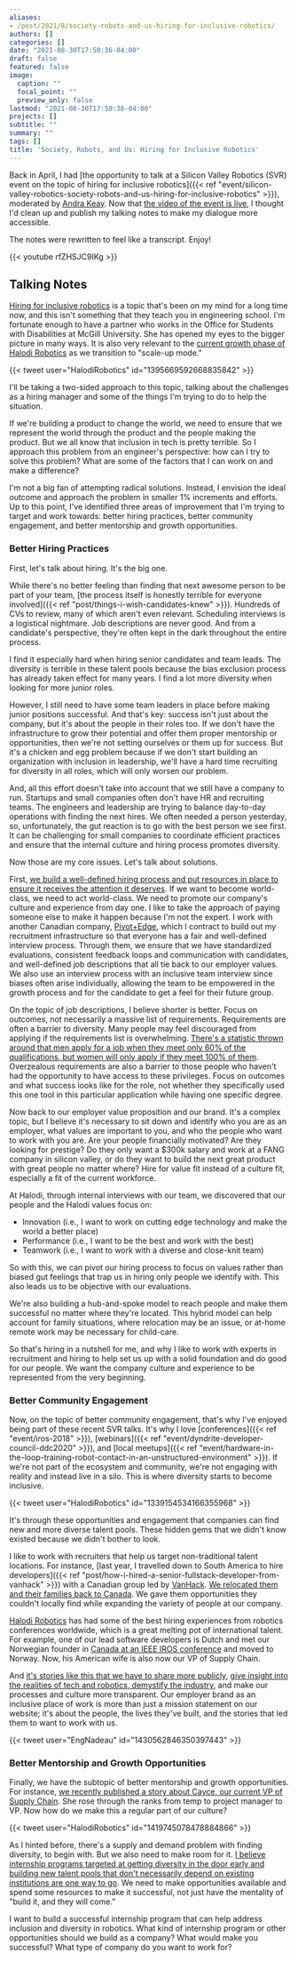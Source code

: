 ```yaml
---
aliases:
- /post/2021/8/society-robots-and-us-hiring-for-inclusive-robotics/
authors: []
categories: []
date: "2021-08-30T17:50:36-04:00"
draft: false
featured: false
image:
  caption: ""
  focal_point: ""
  preview_only: false
lastmod: "2021-08-30T17:50:36-04:00"
projects: []
subtitle: ""
summary: ""
tags: []
title: 'Society, Robots, and Us: Hiring for Inclusive Robotics'
---
```


Back in April, I had [the opportunity to talk at a Silicon Valley Robotics (SVR) event on the topic of hiring for inclusive robotics]({{< ref "event/silicon-valley-robotics-society-robots-and-us-hiring-for-inclusive-robotics" >}}), moderated by [Andra Keay](https://www.linkedin.com/in/andra-keay/).
Now that [the video of the event is live](https://www.youtube.com/watch?v=rfZHSJC9IKg), I thought I'd clean up and publish my talking notes to make my dialogue more accessible.

The notes were rewritten to feel like a transcript.
Enjoy!

{{< youtube rfZHSJC9IKg >}}

## Talking Notes

[Hiring for inclusive robotics](https://halodi.com/careers) is a topic that's been on my mind for a long time now, and this isn't something that they teach you in engineering school.
I'm fortunate enough to have a partner who works in the Office for Students with Disabilities at McGill University.
She has opened my eyes to the bigger picture in many ways.
It is also very relevant to the [current growth phase of Halodi Robotics](https://halodi.com/news/halodi-robotics-secures-10m-in-funding-to-bring-humanoid-robots-into-real-world-applications-in-a-series-a-round-led-by-valinor-and-adt) as we transition to "scale-up mode."

{{< tweet user="HalodiRobotics" id="1395669592668835842" >}}

I'll be taking a two-sided approach to this topic, talking about the challenges as a hiring manager and some of the things I'm trying to do to help the situation.

If we're building a product to change the world, we need to ensure that we represent the world through the product and the people making the product.
But we all know that inclusion in tech is pretty terrible.
So I approach this problem from an engineer's perspective: how can I try to solve this problem?
What are some of the factors that I can work on and make a difference?

I'm not a big fan of attempting radical solutions.
Instead, I envision the ideal outcome and approach the problem in smaller 1% increments and efforts.
Up to this point, I've identified three areas of improvement that I'm trying to target and work towards: better hiring practices, better community engagement, and better mentorship and growth opportunities.

### Better Hiring Practices

First, let's talk about hiring.
It's the big one.

While there's no better feeling than finding that next awesome person to be part of your team, [the process itself is honestly terrible for everyone involved]({{< ref "post/things-i-wish-candidates-knew" >}}).
Hundreds of CVs to review, many of which aren't even relevant.
Scheduling interviews is a logistical nightmare.
Job descriptions are never good.
And from a candidate's perspective, they're often kept in the dark throughout the entire process.

I find it especially hard when hiring senior candidates and team leads.
The diversity is terrible in these talent pools because the bias exclusion process has already taken effect for many years.
I find a lot more diversity when looking for more junior roles.

However, I still need to have some team leaders in place before making junior positions successful.
And that's key: success isn't just about the company, but it's about the people in their roles too.
If we don't have the infrastructure to grow their potential and offer them proper mentorship or opportunities, then we're not setting ourselves or them up for success.
But it's a chicken and egg problem because if we don't start building an organization with inclusion in leadership, we'll have a hard time recruiting for diversity in all roles, which will only worsen our problem.

And, all this effort doesn't take into account that we still have a company to run.
Startups and small companies often don't have HR and recruiting teams.
The engineers and leadership are trying to balance day-to-day operations with finding the next hires.
We often needed a person yesterday, so, unfortunately, the gut reaction is to go with the best person we see first.
It can be challenging for small companies to coordinate efficient practices and ensure that the internal culture and hiring process promotes diversity.

Now those are my core issues.
Let's talk about solutions.

First, [we build a well-defined hiring process and put resources in place to ensure it receives the attention it deserves](https://medium.com/halodi-news/how-to-get-a-job-at-halodi-robotics-the-ultimate-guide-46832c625036).
If we want to become world-class, we need to act world-class.
We need to promote our company's culture and experience from day one.
I like to take the approach of paying someone else to make it happen because I'm not the expert.
I work with another Canadian company, [Pivot+Edge](https://www.pivotandedge.com/), which I contract to build out my recruitment infrastructure so that everyone has a fair and well-defined interview process.
Through them, we ensure that we have standardized evaluations, consistent feedback loops and communication with candidates, and well-defined job descriptions that all tie back to our employer values.
We also use an interview process with an inclusive team interview since biases often arise individually, allowing the team to be empowered in the growth process and for the candidate to get a feel for their future group.

On the topic of job descriptions, I believe shorter is better.
Focus on outcomes, not necessarily a massive list of requirements.
Requirements are often a barrier to diversity.
Many people may feel discouraged from applying if the requirements list is overwhelming.
[There's a statistic thrown around that men apply for a job when they meet only 60% of the qualifications, but women will only apply if they meet 100% of them](https://hbr.org/2014/08/why-women-dont-apply-for-jobs-unless-theyre-100-qualified).
Overzealous requirements are also a barrier to those people who haven't had the opportunity to have access to these privileges.
Focus on outcomes and what success looks like for the role, not whether they specifically used this one tool in this particular application while having one specific degree.

Now back to our employer value proposition and our brand.
It's a complex topic, but I believe it's necessary to sit down and identify who you are as an employer, what values are important to you, and who the people who want to work with you are.
Are your people financially motivated?
Are they looking for prestige?
Do they only want a $300k salary and work at a FANG company in silicon valley, or do they want to build the next great product with great people no matter where?
Hire for value fit instead of a culture fit, especially a fit of the current workforce.

At Halodi, through internal interviews with our team, we discovered that our people and the Halodi values focus on:

- Innovation (i.e., I want to work on cutting edge technology and make the world a better place)
- Performance (i.e., I want to be the best and work with the best)
- Teamwork (i.e., I want to work with a diverse and close-knit team)

So with this, we can pivot our hiring process to focus on values rather than biased gut feelings that trap us in hiring only people we identify with.
This also leads us to be objective with our evaluations.

We're also building a hub-and-spoke model to reach people and make them successful no matter where they're located.
This hybrid model can help account for family situations, where relocation may be an issue, or at-home remote work may be necessary for child-care.

So that's hiring in a nutshell for me, and why I like to work with experts in recruitment and hiring to help set us up with a solid foundation and do good for our people.
We want the company culture and experience to be represented from the very beginning.

### Better Community Engagement

Now, on the topic of better community engagement, that's why I've enjoyed being part of these recent SVR talks.
It's why I love [conferences]({{< ref "event/iros-2018" >}}), [webinars]({{< ref "event/dyndrite-developer-council-ddc2020" >}}), and [local meetups]({{< ref "event/hardware-in-the-loop-training-robot-contact-in-an-unstructured-environment" >}}).
If we're not part of the ecosystem and community, we're not engaging with reality and instead live in a silo.
This is where diversity starts to become inclusive.

{{< tweet user="HalodiRobotics" id="1339154534166355968" >}}

It's through these opportunities and engagement that companies can find new and more diverse talent pools.
These hidden gems that we didn't know existed because we didn't bother to look.

I like to work with recruiters that help us target non-traditional talent locations.
For instance, [last year, I travelled down to South America to hire developers]({{< ref "post/how-i-hired-a-senior-fullstack-developer-from-vanhack" >}}) with a Canadian group led by [VanHack](https://vanhack.com/).
[We relocated them and their families back to Canada](https://www.linkedin.com/posts/engnadeau_welcome-to-montreal-daniel-ferrans-activity-6800055232895209472-MeEC).
We gave them opportunities they couldn't locally find while expanding the variety of people at our company.

[Halodi Robotics](https://halodi.com/) has had some of the best hiring experiences from robotics conferences worldwide, which is a great melting pot of international talent.
For example, one of our lead software developers is Dutch and met our Norwegian founder in [Canada at an IEEE IROS conference](https://www.iros2017.org/) and moved to Norway.
Now, his American wife is also now our VP of Supply Chain.

And [it's stories like this that we have to share more publicly](https://medium.com/halodi-news/sign-me-up-learn-why-joel-filho-jumped-at-the-chance-to-relocate-to-halodis-norway-headquarters-b182111d7827), [give insight into the realities of tech and robotics, demystify the industry](https://medium.com/halodi-news/playing-with-robots-on-the-job-a-halodi-workplace-perk-b45229879fb0), and make our processes and culture more transparent.
Our employer brand as an inclusive place of work is more than just a mission statement on our website; it's about the people, the lives they've built, and the stories that led them to want to work with us.

{{< tweet user="EngNadeau" id="1430562846350397443" >}}

### Better Mentorship and Growth Opportunities

Finally, we have the subtopic of better mentorship and growth opportunities.
For instance, [we recently published a story about Cayce, our current VP of Supply Chain](https://medium.com/halodi-news/halodi-robotics-leading-the-way-for-women-in-technology-ab3f65a55bdc).
She rose through the ranks from temp to project manager to VP.
Now how do we make this a regular part of our culture?

{{< tweet user="HalodiRobotics" id="1419745078478884866" >}}

As I hinted before, there's a supply and demand problem with finding diversity, to begin with.
But we also need to make room for it.
[I believe internship programs targeted at getting diversity in the door early and building new talent pools that don't necessarily depend on existing institutions are one way to go](https://medium.com/halodi-news/i-wanted-to-get-my-hands-dirty-how-an-intern-is-helping-pave-the-way-forward-for-computer-vision-b478b2eb215d).
We need to make opportunities available and spend some resources to make it successful, not just have the mentality of "build it, and they will come."

I want to build a successful internship program that can help address inclusion and diversity in robotics.
What kind of internship program or other opportunities should we build as a company?
What would make you successful?
What type of company do you want to work for?
